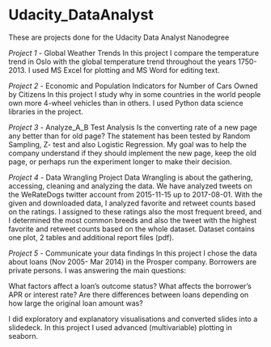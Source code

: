 # Udacity_DataAnalyst

These are projects done for the Udacity Data Analyst Nanodegree

*Project 1* - Global Weather Trends
In this project I compare the temperature trend in Oslo with the global temperature trend throughout the years 1750-2013. I used MS Excel for plotting and MS Word for editing text.

*Project 2* - Economic and Population Indicators for Number of Cars Owned by Citizens
In this project I study why in some countries in the world people own more 4-wheel vehicles than in others. I used Python data science libraries in the project. 

*Project 3* - Analyze_A_B Test Analysis
Is the converting rate of a new page any better than for old page? The statement has been tested by Random Sampling, Z- test and also Logistic Regression. My goal was to help the company understand if they should implement the new page, keep the old page, or perhaps run the experiment longer to make their decision. 

*Project 4* - Data Wrangling Project
Data Wrangling is about the gathering, accessing, cleaning and analyzing the data. We have analyzed tweets on the WeRateDogs twitter account from 2015-11-15 up to 2017-08-01. With the given and downloaded data, I analyzed favorite and retweet counts based on the ratings. I assigned to these ratings also the most frequent breed, and I determined the most common breeds and also the tweet with the highest favorite and retweet counts based on the whole dataset. Dataset contains one plot, 2 tables and additional report files (pdf).

*Project 5* - Communicate your data findings
In this project I chose the data about loans (Nov 2005- Mar 2014) in the Prosper company. Borrowers are private persons. I was answering the main questions: 

What factors affect a loan’s outcome status? 
What affects the borrower’s APR or interest rate?
Are there differences between loans depending on how large the original loan amount was?

I did exploratory and explanatory visualisations and converted slides into a slidedeck. In this project I used advanced (multivariable) plotting in seaborn.

